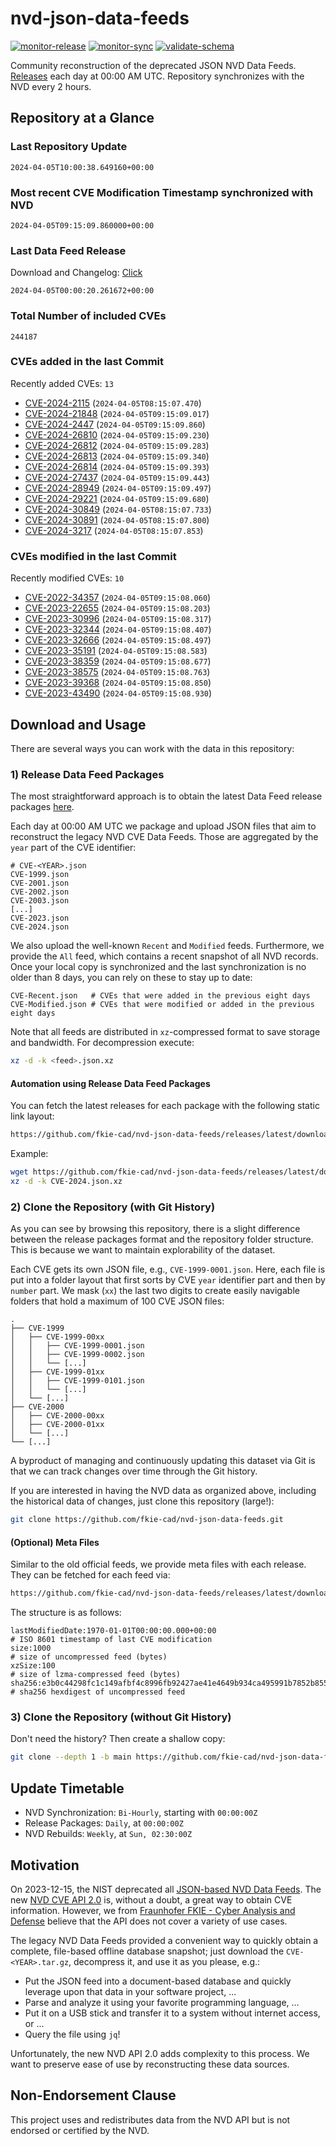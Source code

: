 # nvd-json-data-feeds

[![monitor-release](https://github.com/fkie-cad/nvd-json-data-feeds/actions/workflows/monitor_release.yml/badge.svg)](https://github.com/fkie-cad/nvd-json-data-feeds/actions/workflows/monitor_release.yml)
[![monitor-sync](https://github.com/fkie-cad/nvd-json-data-feeds/actions/workflows/monitor_sync.yml/badge.svg)](https://github.com/fkie-cad/nvd-json-data-feeds/actions/workflows/monitor_sync.yml)
[![validate-schema](https://github.com/fkie-cad/nvd-json-data-feeds/actions/workflows/validate_schema.yml/badge.svg)](https://github.com/fkie-cad/nvd-json-data-feeds/actions/workflows/validate_schema.yml)

Community reconstruction of the deprecated JSON NVD Data Feeds.
[Releases](https://github.com/fkie-cad/nvd-json-data-feeds/releases/latest) each day at 00:00 AM UTC.
Repository synchronizes with the NVD every 2 hours.

## Repository at a Glance

### Last Repository Update

```plain
2024-04-05T10:00:38.649160+00:00
```

### Most recent CVE Modification Timestamp synchronized with NVD

```plain
2024-04-05T09:15:09.860000+00:00
```

### Last Data Feed Release

Download and Changelog: [Click](https://github.com/fkie-cad/nvd-json-data-feeds/releases/latest)

```plain
2024-04-05T00:00:20.261672+00:00
```

### Total Number of included CVEs

```plain
244187
```

### CVEs added in the last Commit

Recently added CVEs: `13`

- [CVE-2024-2115](CVE-2024/CVE-2024-21xx/CVE-2024-2115.json) (`2024-04-05T08:15:07.470`)
- [CVE-2024-21848](CVE-2024/CVE-2024-218xx/CVE-2024-21848.json) (`2024-04-05T09:15:09.017`)
- [CVE-2024-2447](CVE-2024/CVE-2024-24xx/CVE-2024-2447.json) (`2024-04-05T09:15:09.860`)
- [CVE-2024-26810](CVE-2024/CVE-2024-268xx/CVE-2024-26810.json) (`2024-04-05T09:15:09.230`)
- [CVE-2024-26812](CVE-2024/CVE-2024-268xx/CVE-2024-26812.json) (`2024-04-05T09:15:09.283`)
- [CVE-2024-26813](CVE-2024/CVE-2024-268xx/CVE-2024-26813.json) (`2024-04-05T09:15:09.340`)
- [CVE-2024-26814](CVE-2024/CVE-2024-268xx/CVE-2024-26814.json) (`2024-04-05T09:15:09.393`)
- [CVE-2024-27437](CVE-2024/CVE-2024-274xx/CVE-2024-27437.json) (`2024-04-05T09:15:09.443`)
- [CVE-2024-28949](CVE-2024/CVE-2024-289xx/CVE-2024-28949.json) (`2024-04-05T09:15:09.497`)
- [CVE-2024-29221](CVE-2024/CVE-2024-292xx/CVE-2024-29221.json) (`2024-04-05T09:15:09.680`)
- [CVE-2024-30849](CVE-2024/CVE-2024-308xx/CVE-2024-30849.json) (`2024-04-05T08:15:07.733`)
- [CVE-2024-30891](CVE-2024/CVE-2024-308xx/CVE-2024-30891.json) (`2024-04-05T08:15:07.800`)
- [CVE-2024-3217](CVE-2024/CVE-2024-32xx/CVE-2024-3217.json) (`2024-04-05T08:15:07.853`)


### CVEs modified in the last Commit

Recently modified CVEs: `10`

- [CVE-2022-34357](CVE-2022/CVE-2022-343xx/CVE-2022-34357.json) (`2024-04-05T09:15:08.060`)
- [CVE-2023-22655](CVE-2023/CVE-2023-226xx/CVE-2023-22655.json) (`2024-04-05T09:15:08.203`)
- [CVE-2023-30996](CVE-2023/CVE-2023-309xx/CVE-2023-30996.json) (`2024-04-05T09:15:08.317`)
- [CVE-2023-32344](CVE-2023/CVE-2023-323xx/CVE-2023-32344.json) (`2024-04-05T09:15:08.407`)
- [CVE-2023-32666](CVE-2023/CVE-2023-326xx/CVE-2023-32666.json) (`2024-04-05T09:15:08.497`)
- [CVE-2023-35191](CVE-2023/CVE-2023-351xx/CVE-2023-35191.json) (`2024-04-05T09:15:08.583`)
- [CVE-2023-38359](CVE-2023/CVE-2023-383xx/CVE-2023-38359.json) (`2024-04-05T09:15:08.677`)
- [CVE-2023-38575](CVE-2023/CVE-2023-385xx/CVE-2023-38575.json) (`2024-04-05T09:15:08.763`)
- [CVE-2023-39368](CVE-2023/CVE-2023-393xx/CVE-2023-39368.json) (`2024-04-05T09:15:08.850`)
- [CVE-2023-43490](CVE-2023/CVE-2023-434xx/CVE-2023-43490.json) (`2024-04-05T09:15:08.930`)


## Download and Usage

There are several ways you can work with the data in this repository:

### 1) Release Data Feed Packages

The most straightforward approach is to obtain the latest Data Feed release packages [here](https://github.com/fkie-cad/nvd-json-data-feeds/releases/latest).

Each day at 00:00 AM UTC we package and upload JSON files that aim to reconstruct the legacy NVD CVE Data Feeds.
Those are aggregated by the `year` part of the CVE identifier:

```
# CVE-<YEAR>.json
CVE-1999.json
CVE-2001.json
CVE-2002.json
CVE-2003.json
[...]
CVE-2023.json
CVE-2024.json
```

We also upload the well-known `Recent` and `Modified` feeds.
Furthermore, we provide the `All` feed, which contains a recent snapshot of all NVD records.
Once your local copy is synchronized and the last synchronization is no older than 8 days, you can rely on these to stay up to date:

```plain
CVE-Recent.json   # CVEs that were added in the previous eight days
CVE-Modified.json # CVEs that were modified or added in the previous eight days
```

Note that all feeds are distributed in `xz`-compressed format to save storage and bandwidth.
For decompression execute:

```sh
xz -d -k <feed>.json.xz
```

#### Automation using Release Data Feed Packages

You can fetch the latest releases for each package with the following static link layout:

```sh
https://github.com/fkie-cad/nvd-json-data-feeds/releases/latest/download/CVE-<YEAR>.json.xz
```

Example:

```sh
wget https://github.com/fkie-cad/nvd-json-data-feeds/releases/latest/download/CVE-2024.json.xz
xz -d -k CVE-2024.json.xz
```

### 2) Clone the Repository (with Git History)

As you can see by browsing this repository, there is a slight difference between the release packages format and the repository folder structure.
This is because we want to maintain explorability of the dataset.

Each CVE gets its own JSON file, e.g., `CVE-1999-0001.json`.
Here, each file is put into a folder layout that first sorts by CVE `year` identifier part and then by `number` part.
We mask (`xx`) the last two digits to create easily navigable folders that hold a maximum of 100 CVE JSON files:

```plain
.
├── CVE-1999
│   ├── CVE-1999-00xx
│   │   ├── CVE-1999-0001.json
│   │   ├── CVE-1999-0002.json
│   │   └── [...]
│   ├── CVE-1999-01xx
│   │   ├── CVE-1999-0101.json
│   │   └── [...]
│   └── [...]
├── CVE-2000
│   ├── CVE-2000-00xx
│   ├── CVE-2000-01xx
│   └── [...]
└── [...]
```

A byproduct of managing and continuously updating this dataset via Git is that we can track changes over time through the Git history.

If you are interested in having the NVD data as organized above, including the historical data of changes, just clone this repository (large!):

```sh
git clone https://github.com/fkie-cad/nvd-json-data-feeds.git
```

#### (Optional) Meta Files

Similar to the old official feeds, we provide meta files with each release. They can be fetched for each feed via:

```sh
https://github.com/fkie-cad/nvd-json-data-feeds/releases/latest/download/CVE-<YEAR>.meta
```

The structure is as follows:

```plain
lastModifiedDate:1970-01-01T00:00:00.000+00:00                          # ISO 8601 timestamp of last CVE modification
size:1000                                                               # size of uncompressed feed (bytes)
xzSize:100                                                              # size of lzma-compressed feed (bytes)
sha256:e3b0c44298fc1c149afbf4c8996fb92427ae41e4649b934ca495991b7852b855 # sha256 hexdigest of uncompressed feed
```

### 3) Clone the Repository (without Git History)

Don't need the history? Then create a shallow copy:

```sh
git clone --depth 1 -b main https://github.com/fkie-cad/nvd-json-data-feeds.git
```


## Update Timetable

* NVD Synchronization: `Bi-Hourly`, starting with `00:00:00Z`
* Release Packages: `Daily`, at `00:00:00Z`
* NVD Rebuilds: `Weekly`, at `Sun, 02:30:00Z`


## Motivation

On 2023-12-15, the NIST deprecated all [JSON-based NVD Data Feeds](https://nvd.nist.gov/vuln/data-feeds#divRetirementBanner-1).
The new [NVD CVE API 2.0](https://nvd.nist.gov/developers/vulnerabilities) is, without a doubt, a great way to obtain CVE information.
However, we from [Fraunhofer FKIE - Cyber Analysis and Defense](https://www.fkie.fraunhofer.de/en/departments/cad.html) believe that the API does not cover a variety of use cases.

The legacy NVD Data Feeds provided a convenient way to quickly obtain a complete, file-based offline database snapshot; just download the `CVE-<YEAR>.tar.gz`, decompress it, and use it as you please, e.g.:

- Put the JSON feed into a document-based database and quickly leverage upon that data in your software project, ...
- Parse and analyze it using your favorite programming language, ...
- Put it on a USB stick and transfer it to a system without internet access, or ...
- Query the file using `jq`!

Unfortunately, the new NVD API 2.0 adds complexity to this process.
We want to preserve ease of use by reconstructing these data sources.

## Non-Endorsement Clause

This project uses and redistributes data from the NVD API but is not endorsed or certified by the NVD.